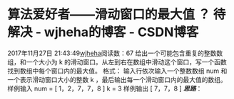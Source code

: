 # 算法爱好者——滑动窗口的最大值 ？ 待解决 - wjheha的博客 - CSDN博客
2017年11月27日 21:43:49[wjheha](https://me.csdn.net/wjheha)阅读数：67
给出一个可能包含重复的整数数组，和一个大小为 k 的滑动窗口。从左到右在数组中滑动这个窗口，写一个函数找到数组中每个窗口内的最大值。
格式：
输入行依次输入一个整数数组 num 和一个表示滑动窗口大小的整数 k ，最后输出每一个滑动窗口内的最大值的数组。
样例输入
num = [ 1，2，7，7，8 ] 
k = 3
样例输出
[ 7，7，8 ]
***思路***：
